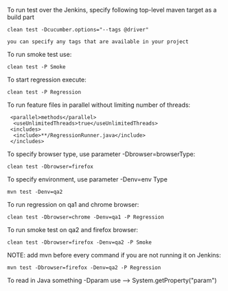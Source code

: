 To run test over the Jenkins, specify following top-level maven target as a build part

    clean test -Dcucumber.options="--tags @driver"

    you can specify any tags that are available in your project

To run smoke test use:

    clean test -P Smoke

To start regression execute:

    clean test -P Regression

To run feature files in parallel without limiting number of threads:

     <parallel>methods</parallel>
      <useUnlimitedThreads>true</useUnlimitedThreads>
     <includes>
      <include>**/RegressionRunner.java</include>
     </includes> 
   
To specify browser type, use parameter -Dbrowser=browserType:
   
    clean test -Dbrowser=firefox 
   
To specify environment, use parameter -Denv=env Type
   
    mvn test -Denv=qa2
   
To run regression on qa1 and chrome browser:
   
    clean test -Dbrowser=chrome -Denv=qa1 -P Regression

To run smoke test on qa2 and firefox browser:
   
    clean test -Dbrowser=firefox -Denv=qa2 -P Smoke
   
NOTE: add mvn before every command if you are not running it on Jenkins:
   
    mvn test -Dbrowser=firefox -Denv=qa2 -P Regression

To read in Java something -Dparam use --> System.getProperty("param")
   
   